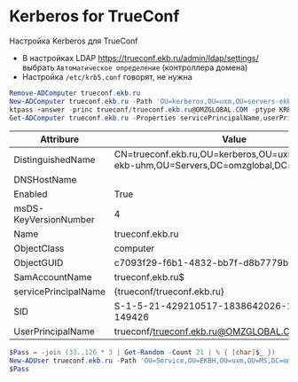 # Kerberos for TrueConf

Настройка Kerberos для TrueConf

+ В настройках LDAP <https://trueconf.ekb.ru/admin/ldap/settings/>
  выбрать `Автоматическое определение` (контроллера домена)
+ Настройка `/etc/krb5.conf` говорят, не нужна

```powershell
Remove-ADComputer trueconf.ekb.ru
New-ADComputer trueconf.ekb.ru -Path 'OU=kerberos,OU=uxm,OU=servers-ekb-uhm,OU=Servers,DC=omzglobal,DC=com'
ktpass +answer -princ trueconf/trueconf.ekb.ru@OMZGLOBAL.COM -ptype KRB5_NT_SRV_HST -crypto ALL -mapuser 'OMZGLOBAL\trueconf.ekb.ru$' -pass +rndpass -out c:\temp\trueconf.keytab
Get-ADComputer trueconf.ekb.ru -Properties servicePrincipalName,userPrincipalName,msDS-KeyVersionNumber
```
| Attribure              |  Value                                                                                   |
|------------------------|------------------------------------------------------------------------------------------|
| DistinguishedName      |  CN=trueconf.ekb.ru,OU=kerberos,OU=uxm,OU=servers-ekb-uhm,OU=Servers,DC=omzglobal,DC=com |
| DNSHostName            |                                                                                          |
| Enabled                |  True                                                                                    |
| msDS-KeyVersionNumber  |  4                                                                                       |
| Name                   |  trueconf.ekb.ru                                                                         |
| ObjectClass            |  computer                                                                                |
| ObjectGUID             |  c7093f29-f6b1-4832-bb7f-d8b7779b27e6                                                    |
| SamAccountName         |  trueconf.ekb.ru$                                                                        |
| servicePrincipalName   |  {trueconf/trueconf.ekb.ru}                                                              |
| SID                    |  S-1-5-21-429210517-1838642026-1537874043-149426                                         |
| UserPrincipalName      |  trueconf/trueconf.ekb.ru@OMZGLOBAL.COM                                                  |

```powershell
$Pass = -join (33..126 * 3 | Get-Random -Count 21 | % { [char]$_ })
New-ADUser trueconf.ekb.ru -Path 'OU=Service,OU=EKBH,OU=uxm,OU=MS,DC=omzglobal,DC=com' -AccountPassword (ConvertTo-SecureString $Pass -AsPlainText -Force) -Enabled $true -PasswordNeverExpires $true -CannotChangePassword $true
$Pass
```
